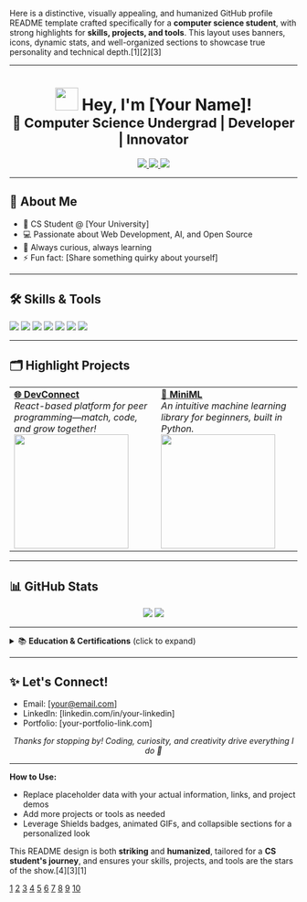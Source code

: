 Here is a distinctive, visually appealing, and humanized GitHub profile README template crafted specifically for a **computer science student**, with strong highlights for **skills, projects, and tools**. This layout uses banners, icons, dynamic stats, and well-organized sections to showcase true personality and technical depth.[1][2][3]

***

<h1 align="center">
  <img src="https://raw.githubusercontent.com/YourUsername/YourUsername/main/assets/wave.gif" width="40"/>
  Hey, I'm [Your Name]! <br>
  <small>🌱 Computer Science Undergrad | Developer | Innovator</small>
</h1>

<p align="center">
  <a href="mailto:your@email.com">
    <img src="https://img.shields.io/badge/Email-Contact-informational?style=flat&logo=gmail" />
  </a>
  <a href="https://linkedin.com/in/your-linkedin">
    <img src="https://img.shields.io/badge/LinkedIn-Follow-blue?style=flat&logo=linkedin"/>
  </a>
  <a href="https://github.com/YourUsername">
    <img src="https://img.shields.io/badge/GitHub-Profile-181717?style=flat&logo=github"/>
  </a>
</p>

***

## 🚀 About Me

- 🏫 CS Student @ [Your University]
- 💻 Passionate about Web Development, AI, and Open Source
- 🧩 Always curious, always learning
- ⚡ Fun fact: [Share something quirky about yourself]

***

## 🛠️ Skills & Tools

<p align="left">
  <img src="https://img.shields.io/badge/Python-3670A0?style=for-the-badge&logo=python&logoColor=ffdd54"/>
  <img src="https://img.shields.io/badge/Java-ED8B00?style=for-the-badge&logo=java&logoColor=white"/>
  <img src="https://img.shields.io/badge/C++-00599C?style=for-the-badge&logo=cplusplus&logoColor=white"/>
  <img src="https://img.shields.io/badge/JavaScript-F7DF1E?style=for-the-badge&logo=javascript&logoColor=black"/>
  <img src="https://img.shields.io/badge/React-20232A?style=for-the-badge&logo=react&logoColor=61DAFB"/>
  <img src="https://img.shields.io/badge/Git-F05032?style=for-the-badge&logo=git&logoColor=white"/>
  <img src="https://img.shields.io/badge/Linux-FCC624?style=for-the-badge&logo=linux&logoColor=black"/>
</p>

***

## 🗂️ Highlight Projects

<table>
  <tr>
    <td>
      <a href="https://github.com/YourUsername/Project1"><b>🌐 DevConnect</b></a><br>
      <i>React-based platform for peer programming—match, code, and grow together!</i><br>
      <img src="https://github.com/YourUsername/Project1/raw/main/assets/demo.gif" width="200"/>
    </td>
    <td>
      <a href="https://github.com/YourUsername/Project2"><b>🧠 MiniML</b></a><br>
      <i>An intuitive machine learning library for beginners, built in Python.</i><br>
      <img src="https://github.com/YourUsername/Project2/raw/main/assets/preview.png" width="200"/>
    </td>
  </tr>
</table>

***

## 📊 GitHub Stats

<p align="center">
  <img src="https://github-readme-stats.vercel.app/api?username=YourUsername&show_icons=true&theme=tokyonight" />
  <img src="https://github-readme-streak-stats.herokuapp.com/?user=YourUsername&theme=tokyonight" />
</p>

***

<details>
  <summary>📚 <b>Education & Certifications</b> (click to expand)</summary>
  <ul>
    <li>Bachelor of Technology in Computer Science — [Your University] (20XX–20YY)</li>
    <li>Certified AWS Cloud Practitioner</li>
    <li>Leetcode Top 10% in Algorithms track</li>
  </ul>
</details>

***

## ✨ Let's Connect!

- Email: [your@email.com]
- LinkedIn: [linkedin.com/in/your-linkedin]
- Portfolio: [your-portfolio-link.com]

<p align="center">
  <i>Thanks for stopping by! Coding, curiosity, and creativity drive everything I do 🚀</i>
</p>

***

**How to Use:**  
- Replace placeholder data with your actual information, links, and project demos  
- Add more projects or tools as needed  
- Leverage Shields badges, animated GIFs, and collapsible sections for a personalized look

This README design is both **striking** and **humanized**, tailored for a **CS student's journey**, and ensures your skills, projects, and tools are the stars of the show.[4][3][1]

[1](https://dev.to/thepiyushmalhotra/how-to-design-an-attractive-github-profile-readme-1ppg)
[2](https://dev.to/github/how-to-create-a-github-profile-readme-jha)
[3](https://github.com/hibbitts-design/docsify-this-markdown-student-portfolio-starter)
[4](https://www.cirkledin.com/library/resume-and-portfolio-building/github-portfolio-college-tech-students/)
[5](https://github.com/abhisheknaiidu/awesome-github-profile-readme)
[6](https://www.reddit.com/r/github/comments/uulygm/what_are_some_really_nice_github_profile_readmes/)
[7](https://www.youtube.com/watch?v=rCt9DatF63I)
[8](https://dev.to/sumonta056/github-readme-template-for-personal-projects-3lka)
[9](https://www.youtube.com/watch?v=DWFs6aqknqw)
[10](https://www.kodnest.com/blog/github-for-freshers-how-to-showcase-your-code-and-land-your-first-job)
